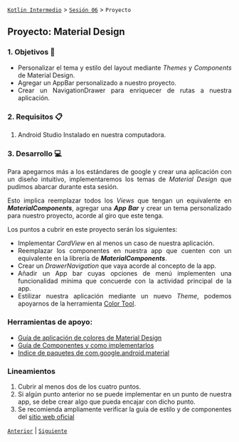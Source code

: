 [`Kotlin Intermedio`](../../Readme.md) > [`Sesión 06`](../Readme.md) > `Proyecto`

## Proyecto: Material Design

<div style="text-align: justify;">

### 1. Objetivos :dart:

- Personalizar el tema y estilo del layout mediante _Themes_ y _Components_ de Material Design.
- Agregar un AppBar personalizado a nuestro proyecto.
- Crear un NavigationDrawer para enriquecer de rutas a nuestra aplicación.

### 2. Requisitos :clipboard:

1. Android Studio Instalado en nuestra computadora.


### 3. Desarrollo :computer:

Para apegarnos más a los estándares de google y crear una aplicación con un diseño intuitivo, implementaremos los temas de _Material Design_ que pudimos abarcar durante esta sesión.

Esto implica reemplazar todos los _Views_ que tengan un equivalente en ___MaterialComponents___, agregar una ___App Bar___ y crear un tema personalizado para nuestro proyecto, acorde al giro que este tenga.

Los puntos a cubrir en este proyecto serán los siguientes:

* Implementar _CardView_ en al menos un caso de nuestra aplicación.
* Reemplazar los componentes en nuestra app que cuenten con un equivalente en la librería de ___MaterialComponents___.
* Crear un _DrawerNavigation_ que vaya acorde al concepto de la app.
* Añadir un App bar cuyas opciones de menú implementen una funcionalidad mínima que concuerde con la actividad principal de la app.
* Estilizar nuestra aplicación mediante un nuevo _Theme_, podemos apoyarnos de la herramienta [Color Tool](https://material.io/resources/color).


### Herramientas de apoyo:

* [Guía de aplicación de colores de Material Design](https://material.io/design/color/applying-color-to-ui.html#usage)
* [Guía de Componentes y como implementarlos](https://material.io/components)
* [Indice de paquetes de com.google.android.material](https://developer.android.com/reference/com/google/android/material/packages)

### Lineamientos

1. Cubrir al menos dos de los cuatro puntos.
2. Si algún punto anterior no se puede implementar en un punto de nuestra app, se debe crear algo que pueda encajar con dicho punto.
3. Se recomienda ampliamente verificar la guía de estilo y de componentes del [sitio web oficial](https://material.io/)


[`Anterior`](../Reto-02/Readme.md) | [`Siguiente`](../Postwork/Readme.md)

</div>
